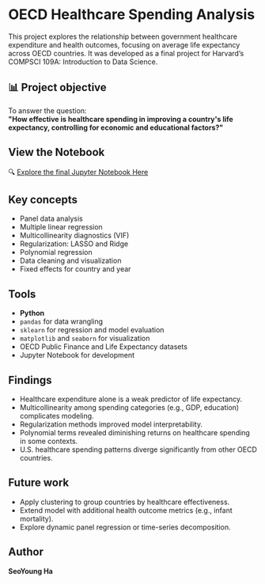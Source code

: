 # OECD Healthcare Spending Analysis

This project explores the relationship between government healthcare expenditure and health outcomes, focusing on average life expectancy across OECD countries. It was developed as a final project for Harvard’s COMPSCI 109A: Introduction to Data Science.

## 📊 Project objective

To answer the question:  
**"How effective is healthcare spending in improving a country's life expectancy, controlling for economic and educational factors?"**

## View the Notebook

🔍 [Explore the final Jupyter Notebook Here](notebooks/Healthcare_Expenditure_Analysis.ipynb)

## Key concepts

- Panel data analysis
- Multiple linear regression
- Multicollinearity diagnostics (VIF)
- Regularization: LASSO and Ridge
- Polynomial regression
- Data cleaning and visualization
- Fixed effects for country and year

## Tools

- **Python**
- `pandas` for data wrangling  
- `sklearn` for regression and model evaluation  
- `matplotlib` and `seaborn` for visualization  
- OECD Public Finance and Life Expectancy datasets  
- Jupyter Notebook for development


## Findings

- Healthcare expenditure alone is a weak predictor of life expectancy.
- Multicollinearity among spending categories (e.g., GDP, education) complicates modeling.
- Regularization methods improved model interpretability.
- Polynomial terms revealed diminishing returns on healthcare spending in some contexts.
- U.S. healthcare spending patterns diverge significantly from other OECD countries.

## Future work

- Apply clustering to group countries by healthcare effectiveness.
- Extend model with additional health outcome metrics (e.g., infant mortality).
- Explore dynamic panel regression or time-series decomposition.

## Author

**SeoYoung Ha**  

